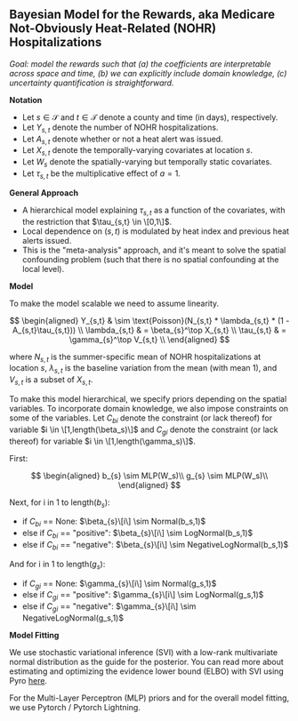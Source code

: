 ## Bayesian Model for the Rewards, aka Medicare Not-Obviously Heat-Related (NOHR) Hospitalizations
*Goal: model the rewards such that (a) the coefficients are interpretable across space and time, (b) we can explicitly include domain knowledge, (c) uncertainty quantification is straightforward.* 

**Notation**

* Let $s\in\mathcal{S}$ and $t\in\mathcal{T}$ denote a county and time (in days), respectively.  
* Let $Y_{s,t}$ denote the number of NOHR hospitalizations.
* Let $A_{s,t}$ denote whether or not a heat alert was issued.
* Let $X_{s,t}$ denote the temporally-varying covariates at location $s$.
* Let $W_{s}$ denote the spatially-varying but temporally static covariates. 
* Let $\tau_{s,t}$ be the multiplicative effect of $a=1$.

**General Approach**

* A hierarchical model explaining $\tau_{s,t}$ as a function of the covariates, with the restriction that $\tau_{s,t} \in \[0,1\]$.
* Local dependence on $(s,t)$ is modulated by heat index and previous heat alerts issued.
* This is the "meta-analysis" approach, and it's meant to solve the spatial confounding problem (such that there is no spatial confounding at the local level). 

**Model**

To make the model scalable we need to assume linearity.

$$
\begin{aligned}
Y_{s,t} & \sim \text{Poisson}(N_{s,t} * \lambda_{s,t} * (1 - A_{s,t}\tau_{s,t})) \\
\lambda_{s,t} & = \beta_{s}^\top X_{s,t} \\
\tau_{s,t} & = \gamma_{s}^\top V_{s,t} \\
\end{aligned}
$$

where $N_{s,t}$ is the summer-specific mean of NOHR hospitalizations at location $s$, $\lambda_{s,t}$ is the baseline variation from the mean (with mean 1), and $V_{s,t}$ is a subset of $X_{s,t}$.

To make this model hierarchical, we specify priors depending on the spatial variables. To incorporate domain knowledge, we also impose constraints on some of the variables. Let $C_{bi}$ denote the constraint (or lack thereof) for variable $i \in \[1,length(\beta_s)\]$ and $C_{gi}$ denote the constraint (or lack thereof) for variable $i \in \[1,length(\gamma_s)\]$.

First:

$$
\begin{aligned}
b_{s} \sim MLP(W_s)\\
g_{s} \sim MLP(W_s)\\
\end{aligned}
$$

Next, for i in 1 to length($b_s$):
* if $C_{bi}$ == None: $\beta_{s}\[i\] \sim Normal(b_s,1)$
* else if $C_{bi}$ == "positive": $\beta_{s}\[i\] \sim LogNormal(b_s,1)$
* else if $C_{bi}$ == "negative": $\beta_{s}\[i\] \sim NegativeLogNormal(b_s,1)$

And for i in 1 to length($g_s$):
* if $C_{gi}$ == None: $\gamma_{s}\[i\] \sim Normal(g_s,1)$
* else if $C_{gi}$ == "positive": $\gamma_{s}\[i\] \sim LogNormal(g_s,1)$
* else if $C_{gi}$ == "negative": $\gamma_{s}\[i\] \sim NegativeLogNormal(g_s,1)$

**Model Fitting**

We use stochastic variational inference (SVI) with a low-rank multivariate normal distribution as the guide for the posterior. You can read more about estimating and optimizing the evidence lower bound (ELBO) with SVI using Pyro [here](http://pyro.ai/examples/intro_long.html#Background:-Estimating-and-optimizing-the-Evidence-Lower-Bound-(ELBO)).

For the Multi-Layer Perceptron (MLP) priors and for the overall model fitting, we use Pytorch / Pytorch Lightning.

